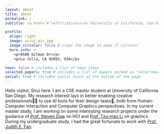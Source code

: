 ```yaml
---
layout: about
title: about
permalink: /
subtitle: <a href='#'>Affiliations</a> University of California, San Diego

profile:
  align: right
  image: sirui_pic.jpg
  image_circular: false # crops the image to make it circular
  more_info: >
    <p>9500 Gilman Dr</p>
    <p>La Jolla, CA 92093, USA</p>

news: false # includes a list of news items
selected_papers: true # includes a list of papers marked as "selected={true}"
social: true # includes social icons at the bottom of the page
---
```


Hello visitor, Sirui here. I am a CSE master student at University of California San Diego. My research interest lays in better enabling creative professionals🧑‍🎨 to use AI tools for their design tasks🎨, both from Human-Computer Interaction and Computer Graphics perspectives. In my current master study, I am working on some interesting research projects under the guidance of [Prof. Steven Dow](https://spdow.ucsd.edu/) on HCI and [Prof. Tzu-mao Li](https://cseweb.ucsd.edu/~tzli/) on graphics. During my undergraduate study, I had the great fortunate to work with [Prof. Judith E. Fan](https://profiles.stanford.edu/judith-fan).
